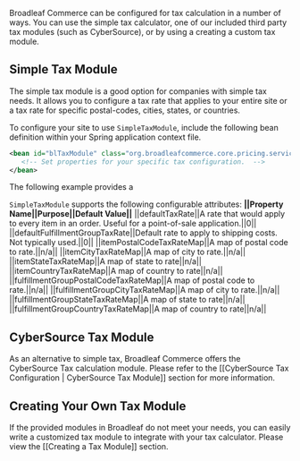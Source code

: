 Broadleaf Commerce can be configured for tax calculation in a number of ways. You can use the simple tax calculator, one of our included third party tax modules (such as CyberSource), or by using a creating a custom tax module.   

## Simple Tax Module

The simple tax module is a good option for companies with simple tax needs.   It allows you to configure a tax rate that applies to your entire site or a tax rate for specific postal-codes, cities, states, or countries.

To configure your site to use `SimpleTaxModule`, include the following bean definition within your Spring application context file.   

```xml
<bean id="blTaxModule" class="org.broadleafcommerce.core.pricing.service.module.SimpleTaxModule">
   <!-- Set properties for your specific tax configuration.  -->
</bean>
```

The following example provides a 
  

`SimpleTaxModule` supports the following configurable attributes:
**||Property Name||Purpose||Default Value||**
||defaultTaxRate||A rate that would apply to every item in an order.  Useful for a point-of-sale application.||0||
||defaultFulfillmentGroupTaxRate||Default rate to apply to shipping costs.  Not typically used.||0||
||itemPostalCodeTaxRateMap||A map of postal code to rate.||n/a||
||itemCityTaxRateMap||A map of city to rate.||n/a||
||itemStateTaxRateMap||A map of state to rate||n/a||
||itemCountryTaxRateMap||A map of country to rate||n/a||
||fulfillmentGroupPostalCodeTaxRateMap||A map of postal code to rate.||n/a||
||fulfillmentGroupCityTaxRateMap||A map of city to rate.||n/a||
||fulfillmentGroupStateTaxRateMap||A map of state to rate||n/a||
||fulfillmentGroupCountryTaxRateMap||A map of country to rate||n/a||





## CyberSource Tax Module

As an alternative to simple tax, Broadleaf Commerce offers the CyberSource Tax calculation module. Please refer to the [[CyberSource Tax Configuration | CyberSource Tax Module]] section for more information.

## Creating Your Own Tax Module

If the provided modules in Broadleaf do not meet your needs, you can easily write a customized tax module to integrate with your tax calculator. Please view the [[Creating a Tax Module]] section.

